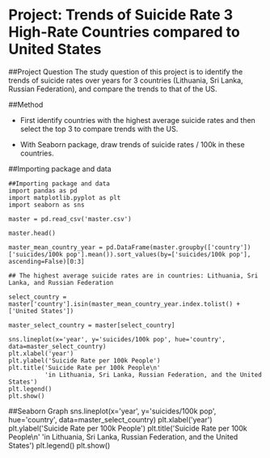 # Project: Trends of Suicide Rate 3 High-Rate Countries compared to United States

##Project Question
The study question of this project is to identify the trends of suicide rates over years for 3 countries (Lithuania, Sri Lanka, Russian Federation), and compare the trends to that of the US.

##Method
* First identify countries with the highest average suicide rates and then select the top 3 to compare trends with the US.

* With Seaborn package, draw trends of suicide rates / 100k in these countries.

##Importing package and data
```
##Importing package and data
import pandas as pd
import matplotlib.pyplot as plt
import seaborn as sns

master = pd.read_csv('master.csv')

master.head()

master_mean_country_year = pd.DataFrame(master.groupby(['country'])['suicides/100k pop'].mean()).sort_values(by=['suicides/100k pop'], ascending=False)[0:3]

## The highest average suicide rates are in countries: Lithuania, Sri Lanka, and Russian Federation

select_country = master['country'].isin(master_mean_country_year.index.tolist() + ['United States'])

master_select_country = master[select_country]

sns.lineplot(x='year', y='suicides/100k pop', hue='country', data=master_select_country)
plt.xlabel('year')
plt.ylabel('Suicide Rate per 100k People')
plt.title('Suicide Rate per 100k People\n'
          'in Lithuania, Sri Lanka, Russian Federation, and the United States')
plt.legend()
plt.show()
```

##Seaborn Graph
sns.lineplot(x='year', y='suicides/100k pop', hue='country', data=master_select_country)
plt.xlabel('year')
plt.ylabel('Suicide Rate per 100k People')
plt.title('Suicide Rate per 100k People\n'
          'in Lithuania, Sri Lanka, Russian Federation, and the United States')
plt.legend()
plt.show()